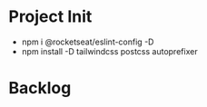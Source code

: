 # Project Init
- npm i @rocketseat/eslint-config -D
- npm install -D tailwindcss postcss autoprefixer



# Backlog